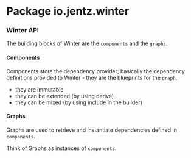 # Package io.jentz.winter

### Winter API

The building blocks of Winter are the `components` and the `graphs`.

#### Components

Components store the dependency provider; basically the dependency definitions provided to Winter - they are
the blueprints for the `graph`.

* they are immutable
* they can be extended (by using derive)
* they can be mixed (by using include in the builder)

#### Graphs

Graphs are used to retrieve and instantiate dependencies defined in `components`.

Think of Graphs as instances of `components`.

